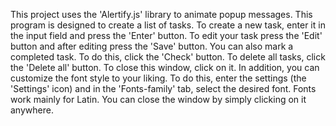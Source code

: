 This project uses the 'Alertify.js' library to animate popup messages.
This program is designed to create a list of tasks.
To create a new task, enter it in the input field and press the 'Enter' button.
To edit your task press the 'Edit' button and after editing press the 'Save' button.
You can also mark a completed task. To do this, click the 'Check' button.
To delete all tasks, click the 'Delete all' button. To close this window, click on it.
In addition, you can customize the font style to your liking. To do this, enter the settings (the 'Settings' icon) and in the 'Fonts-family' tab, select the desired font. Fonts work mainly for Latin.
You can close the window by simply clicking on it anywhere.